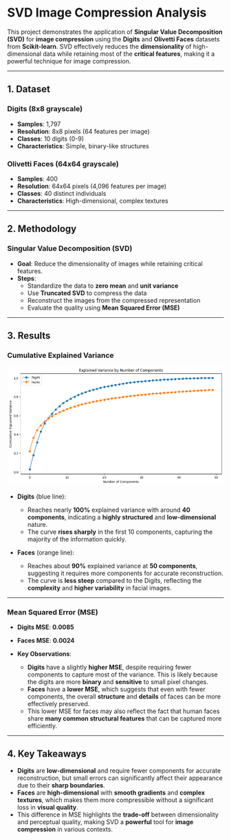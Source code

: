 # SVD Image Compression Analysis

This project demonstrates the application of **Singular Value Decomposition (SVD)** for **image compression** using the **Digits** and **Olivetti Faces** datasets from **Scikit-learn**. SVD effectively reduces the **dimensionality** of high-dimensional data while retaining most of the **critical features**, making it a powerful technique for image compression.

---

## 1. Dataset

### **Digits (8x8 grayscale)**

- **Samples**: 1,797
- **Resolution**: 8x8 pixels (64 features per image)
- **Classes**: 10 digits (0-9)
- **Characteristics**: Simple, binary-like structures

### **Olivetti Faces (64x64 grayscale)**

- **Samples**: 400
- **Resolution**: 64x64 pixels (4,096 features per image)
- **Classes**: 40 distinct individuals
- **Characteristics**: High-dimensional, complex textures

---

## 2. Methodology

### **Singular Value Decomposition (SVD)**

- **Goal**: Reduce the dimensionality of images while retaining critical features.
- **Steps**:
  - Standardize the data to **zero mean** and **unit variance**
  - Use **Truncated SVD** to compress the data
  - Reconstruct the images from the compressed representation
  - Evaluate the quality using **Mean Squared Error (MSE)**

---

## 3. Results

### **Cumulative Explained Variance**

![Cumulative Explained Variance](explained_variance.png)

- **Digits** (blue line):
  - Reaches nearly **100%** explained variance with around **40 components**, indicating a **highly structured** and **low-dimensional** nature.
  - The curve **rises sharply** in the first 10 components, capturing the majority of the information quickly.

- **Faces** (orange line):
  - Reaches about **90%** explained variance at **50 components**, suggesting it requires more components for accurate reconstruction.
  - The curve is **less steep** compared to the Digits, reflecting the **complexity** and **higher variability** in facial images.

---

### **Mean Squared Error (MSE)**

- **Digits MSE**: **0.0085**
- **Faces MSE**: **0.0024**

- **Key Observations**:
  - **Digits** have a slightly **higher MSE**, despite requiring fewer components to capture most of the variance. This is likely because the digits are more **binary** and **sensitive** to small pixel changes.
  - **Faces** have a **lower MSE**, which suggests that even with fewer components, the overall **structure** and **details** of faces can be more effectively preserved.
  - This lower MSE for faces may also reflect the fact that human faces share **many common structural features** that can be captured more efficiently.

---

## 4. Key Takeaways

- **Digits** are **low-dimensional** and require fewer components for accurate reconstruction, but small errors can significantly affect their appearance due to their **sharp boundaries**.
- **Faces** are **high-dimensional** with **smooth gradients** and **complex textures**, which makes them more compressible without a significant loss in **visual quality**.
- This difference in MSE highlights the **trade-off** between dimensionality and perceptual quality, making SVD a **powerful** tool for **image compression** in various contexts.
